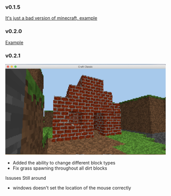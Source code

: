 ### v0.1.5
[It's just a bad version of minecraft, example](https://gyazo.com/d123022c618a0574954187d86f35e100)
### v0.2.0
[Example](https://gyazo.com/3a32f4017e7bda57560eb9ce96a4ce16)
### v0.2.1
![House](./readme-resources/house.png)
* Added the ability to change different block types
* Fix grass spawning throughout all dirt blocks

Issuses Still around
* windows doesn't set the location of the mouse correctly
